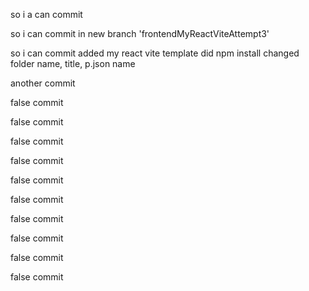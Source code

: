 so i a can commit

so i can commit in new branch 'frontendMyReactViteAttempt3'

so i can commit added my react vite template did npm install changed folder name, title, p.json name

another commit

false commit

false commit

false commit

false commit

false commit

false commit

false commit

false commit

false commit

false commit
